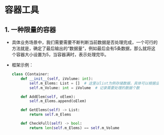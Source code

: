 # 容器工具

## 1. 一种限量的容器

- 具体业务场景中，我们需要需要不断判断当前数据是否处理完成，一个可行的方法就是，确定了最后输出的“数据量”，例如最后会有5条数据，那么就将这个容器大小设置为5，当容器满时，表示处理完毕。

- 框架示例：

  ```python
  class CContainer:
      def __init__(self, iVolume: int):
          self.m_Elems: List = []  # 这里以list为例存储数据，具体可以根据业务需求进行调整
          self.m_Volume: int = iVolume  # 记录需要处理的数据个数
  
      def AddElem(self, oElem):
          self.m_Elems.append(oElem)
  
      def GetElems(self) -> List:
          return self.m_Elems
  
      def CheckFull(self) -> bool:
          return len(self.m_Elems) == self.m_Volume
  ```

  

